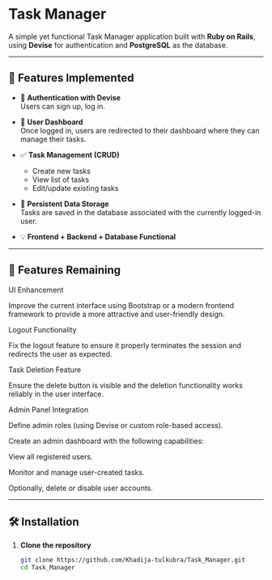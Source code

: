 # Task Manager

A simple yet functional Task Manager application built with **Ruby on Rails**, using **Devise** for authentication and **PostgreSQL** as the database.

---

## 🚀 Features Implemented

- 🔐 **Authentication with Devise**  
  Users can sign up, log in.

- 👤 **User Dashboard**  
  Once logged in, users are redirected to their dashboard where they can manage their tasks.

- ✅ **Task Management (CRUD)**  
  - Create new tasks  
  - View list of tasks  
  - Edit/update existing tasks   

- 💾 **Persistent Data Storage**  
  Tasks are saved in the database associated with the currently logged-in user.

- 💡 **Frontend + Backend + Database Functional**

---

##  🚧 **Features Remaining**
UI Enhancement

Improve the current interface using Bootstrap or a modern frontend framework to provide a more attractive and user-friendly design.

Logout Functionality

Fix the logout feature to ensure it properly terminates the session and redirects the user as expected.

Task Deletion Feature

Ensure the delete button is visible and the deletion functionality works reliably in the user interface.

Admin Panel Integration

Define admin roles (using Devise or custom role-based access).

Create an admin dashboard with the following capabilities:

View all registered users.

Monitor and manage user-created tasks.

Optionally, delete or disable user accounts.

---

## 🛠️ Installation

1. **Clone the repository**

   ```bash
   git clone https://github.com/Khadija-tulkubra/Task_Manager.git
   cd Task_Manager
